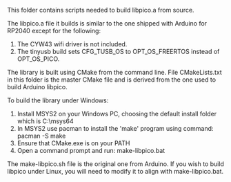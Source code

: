 This folder contains scripts needed to build libpico.a from source.

The libpico.a file it builds is similar to the one shipped with Arduino for RP2040 except for the following:
1. The CYW43 wifi driver is not included.
2. The tinyusb build sets CFG_TUSB_OS to OPT_OS_FREERTOS instead of OPT_OS_PICO.

The library is built using CMake from the command line. File CMakeLists.txt in this folder is the master CMake file and is derived from the one used to build Arduino libpico.

To build the library under Windows:
1. Install MSYS2 on your Windows PC, choosing the default install folder which is C:\msys64
2. In MSYS2 use pacman to install the 'make' program using command: pacman -S make
3. Ensure that CMake.exe is on your PATH
4. Open a command prompt and run: make-libpico.bat

The make-libpico.sh file is the original one from Arduino. If you wish to build libpico under Linux, you will need to modify it to align with make-libpico.bat.
